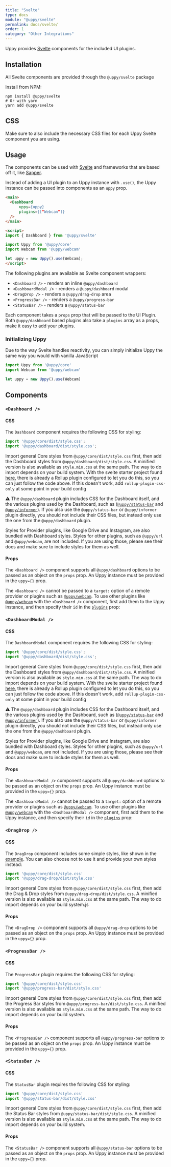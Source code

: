 ```yaml
---
title: "Svelte"
type: docs
module: "@uppy/svelte"
permalink: docs/svelte/
order: 1
category: "Other Integrations"
---
```


Uppy provides [Svelte][] components for the included UI plugins.

## Installation

All Svelte components are provided through the `@uppy/svelte` package

Install from NPM:

```shell
npm install @uppy/svelte
# Or with yarn
yarn add @uppy/svelte
```
## CSS

Make sure to also include the necessary CSS files for each Uppy Svelte component you are using.

## Usage

The components can be used with [Svelte][] and frameworks that are based off it, like [Sapper][].

Instead of adding a UI plugin to an Uppy instance with `.use()`, the Uppy instance can be passed into components as an `uppy` prop. 

```html
<main> 
  <Dashboard 
      uppy={uppy} 
      plugins={["Webcam"]}
  />
</main>

<script>
import { Dashboard } from '@uppy/svelte'

import Uppy from '@uppy/core'
import Webcam from '@uppy/webcam'

let uppy = new Uppy().use(Webcam);
</script>
```

The following plugins are available as Svelte component wrappers:

 - `<Dashboard />` - renders an inline `@uppy/dashboard`
 - `<DashboardModal />` - renders a `@uppy/dashboard` modal
 - `<DragDrop />` - renders a `@uppy/drag-drop` area
 - `<ProgressBar />` - renders a `@uppy/progress-bar`
 - `<StatusBar />` - renders a `@uppy/status-bar`

Each component takes a `props` prop that will be passed to the UI Plugin. Both `@uppy/dashboard` based plugins also take a `plugins` array as a props, make it easy to add your plugins. 

### Initializing Uppy

Due to the way Svelte handles reactivity, you can simply initialize Uppy the same way you would with vanilla JavaScript

```js
import Uppy from '@uppy/core'
import Webcam from '@uppy/webcam'

let uppy = new Uppy().use(Webcam)
```

## Components

### `<Dashboard />` 

#### CSS

The `Dashboard` component requires the following CSS for styling:

```js
import '@uppy/core/dist/style.css';
import '@uppy/dashboard/dist/style.css';
```

Import general Core styles from `@uppy/core/dist/style.css` first, then add the Dashboard styles from `@uppy/dashboard/dist/style.css`. A minified version is also available as `style.min.css` at the same path. The way to do import depends on your build system. With the svelte starter project found [here](https://github.com/sveltejs/template), there is already a Rollup plugin configured to let you do this, so you can just follow the code above. If this doesn't work, add `rollup-plugin-css-only` at some point in your build config

⚠️ The `@uppy/dashboard` plugin includes CSS for the Dashboard itself, and the various plugins used by the Dashboard, such as ([`@uppy/status-bar`](/docs/status-bar) and [`@uppy/informer`](/docs/informer)). If you also use the `@uppy/status-bar` or `@uppy/informer` plugin directly, you should not include their CSS files, but instead only use the one from the `@uppy/dashboard` plugin.

Styles for Provider plugins, like Google Drive and Instagram, are also bundled with Dashboard styles. Styles for other plugins, such as `@uppy/url` and `@uppy/webcam`, are not included. If you are using those, please see their docs and make sure to include styles for them as well.
  
#### Props

The `<Dashboard />` component supports all `@uppy/dashboard` options to be passed as an object on the `props` prop. An Uppy instance must be provided in the `uppy={}` prop. 

The `<Dashboard />` cannot be passed to a `target:` option of a remote provider or plugins such as [`@uppy/webcam`][]. To use other plugins like [`@uppy/webcam`][] with the `<Dashboard />` component, first add them to the Uppy instance, and then specify their `id` in the [`plugins`](/docs/dashboard/#plugins) prop:

### `<DashboardModal />` 

#### CSS

The `DashboardModal` component requires the following CSS for styling:

```js
import '@uppy/core/dist/style.css';
import '@uppy/dashboard/dist/style.css';
```

Import general Core styles from `@uppy/core/dist/style.css` first, then add the Dashboard styles from `@uppy/dashboard/dist/style.css`. A minified version is also available as `style.min.css` at the same path. The way to do import depends on your build system. With the svelte starter project found [here](https://github.com/sveltejs/template), there is already a Rollup plugin configured to let you do this, so you can just follow the code above. If this doesn't work, add `rollup-plugin-css-only` at some point in your build config

⚠️ The `@uppy/dashboard` plugin includes CSS for the Dashboard itself, and the various plugins used by the Dashboard, such as ([`@uppy/status-bar`](/docs/status-bar) and [`@uppy/informer`](/docs/informer)). If you also use the `@uppy/status-bar` or `@uppy/informer` plugin directly, you should not include their CSS files, but instead only use the one from the `@uppy/dashboard` plugin.

Styles for Provider plugins, like Google Drive and Instagram, are also bundled with Dashboard styles. Styles for other plugins, such as `@uppy/url` and `@uppy/webcam`, are not included. If you are using those, please see their docs and make sure to include styles for them as well.
 

#### Props

The `<DashboardModal />` component supports all `@uppy/dashboard` options to be passed as an object on the `props` prop. An Uppy instance must be provided in the `uppy={}` prop. 

The `<DashboardModal />` cannot be passed to a `target:` option of a remote provider or plugins such as [`@uppy/webcam`][]. To use other plugins like [`@uppy/webcam`][] with the `<DashboardModal />` component, first add them to the Uppy instance, and then specify their `id` in the [`plugins`](/docs/dashboard/#plugins) prop:

### `<DragDrop />`

#### CSS

The `DragDrop` component includes some simple styles, like shown in the [example](/examples/dragdrop). You can also choose not to use it and provide your own styles instead:

```js
import '@uppy/core/dist/style.css'
import '@uppy/drag-drop/dist/style.css'
```

Import general Core styles from `@uppy/core/dist/style.css` first, then add the Drag & Drop styles from `@uppy/drag-drop/dist/style.css`. A minified version is also available as `style.min.css` at the same path. The way to do import depends on your build system.js

#### Props

The `<DragDrop />` component supports all `@uppy/drag-drop` options to be passed as an object on the `props` prop. An Uppy instance must be provided in the `uppy={}` prop. 

### `<ProgressBar />`

#### CSS

The `ProgressBar` plugin requires the following CSS for styling:

```js
import '@uppy/core/dist/style.css'
import '@uppy/progress-bar/dist/style.css'
```

Import general Core styles from `@uppy/core/dist/style.css` first, then add the Progress Bar styles from `@uppy/progress-bar/dist/style.css`. A minified version is also available as `style.min.css` at the same path. The way to do import depends on your build system.

#### Props

The `<ProgressBar />` component supports all `@uppy/progress-bar` options to be passed as an object on the `props` prop. An Uppy instance must be provided in the `uppy={}` prop. 

### `<StatusBar />`

#### CSS

The `StatusBar` plugin requires the following CSS for styling:

```js
import '@uppy/core/dist/style.css'
import '@uppy/status-bar/dist/style.css'
```

Import general Core styles from `@uppy/core/dist/style.css` first, then add the Status Bar styles from `@uppy/status-bar/dist/style.css`. A minified version is also available as `style.min.css` at the same path. The way to do import depends on your build system.


#### Props

The `<StatusBar />` component supports all `@uppy/status-bar` options to be passed as an object on the `props` prop. An Uppy instance must be provided in the `uppy={}` prop. 

[Svelte]: https://svelte.dev
[Sapper]: https://sapper.svelte.dev

[`@uppy/webcam`]: /docs/webcam/

